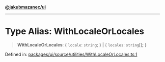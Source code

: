 [**@jakubmazanec/ui**](../README.md)

---

# Type Alias: WithLocaleOrLocales

> **WithLocaleOrLocales**: \{ `locale`: `string`; \} \| \{ `locales`: `string`[]; \}

Defined in:
[packages/ui/source/utilities/WithLocaleOrLocales.ts:1](https://github.com/jakubmazanec/tools/blob/0373298af23ca7b778987184cd6fcccd21ae54be/packages/ui/source/utilities/WithLocaleOrLocales.ts#L1)
